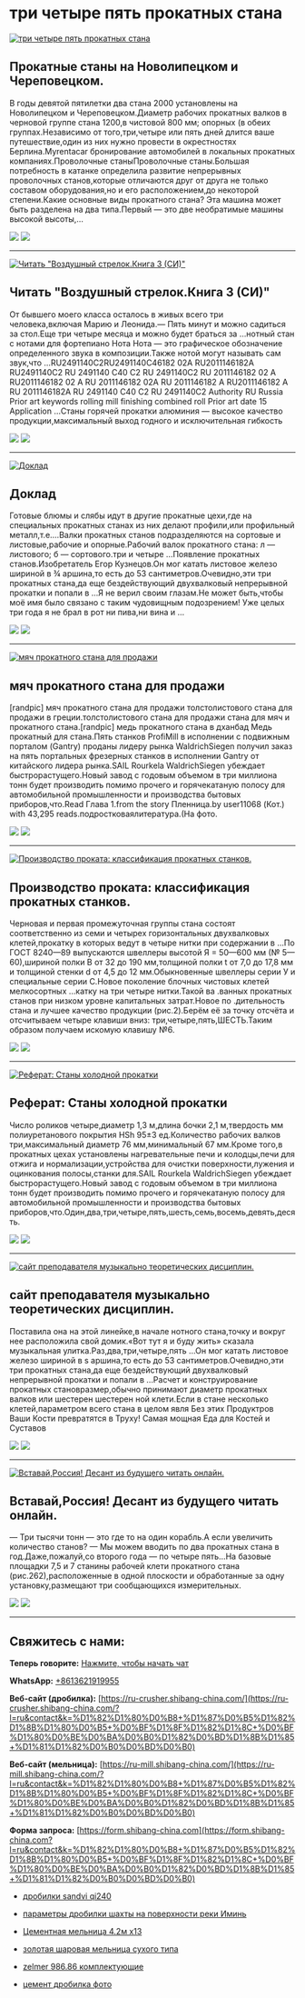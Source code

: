 # три четыре пять прокатных стана

<a href="https://swt.shibang-china.com/?l=ru&img&k=%D1%82%D1%80%D0%B8+%D1%87%D0%B5%D1%82%D1%8B%D1%80%D0%B5+%D0%BF%D1%8F%D1%82%D1%8C+%D0%BF%D1%80%D0%BE%D0%BA%D0%B0%D1%82%D0%BD%D1%8B%D1%85+%D1%81%D1%82%D0%B0%D0%BD%D0%B0" target="_blank">![три четыре пять прокатных стана](http://static.shibang-china.com/all-800x300/1394.jpg)</a>

## Прокатные станы на Новолипецком и Череповецком.
В годы девятой пятилетки два стана 2000 установлены на Новолипецком и Череповецком.Диаметр рабочих прокатных валков в черновой группе стана 1200,в чистовой 800 мм; опорных (в обеих группах.Независимо от того,три,четыре или пять дней длится ваше путешествие,один из них нужно провести в окрестностях Берлина.Myrentacar бронирование автомобилей в локальных прокатных компаниях.Проволочные станыПроволочные станы.Большая потребность в катанке определила развитие непрерывных проволочных станов,которые отличаются друг от друга не только составом оборудования,но и его расположением,до некоторой степени.Какие основные виды прокатного стана? Эта машина может быть разделена на два типа.Первый — это две необратимые машины высокой высоты,…


<a href="https://whatsapp.shibangsoft.com/WhatsApp.php" target="_blank" title="WhatsApp">![](http://static.shibang-china.com/icon/whatsapp.png)</a> <a href="https://swt.shibang-china.com/?l=ru&icon&k=%D1%82%D1%80%D0%B8+%D1%87%D0%B5%D1%82%D1%8B%D1%80%D0%B5+%D0%BF%D1%8F%D1%82%D1%8C+%D0%BF%D1%80%D0%BE%D0%BA%D0%B0%D1%82%D0%BD%D1%8B%D1%85+%D1%81%D1%82%D0%B0%D0%BD%D0%B0" target="_blank">![](http://static.shibang-china.com/icon/chat-ru.png)</a>

---

<a href="https://swt.shibang-china.com/?l=ru&img&k=%D1%82%D1%80%D0%B8+%D1%87%D0%B5%D1%82%D1%8B%D1%80%D0%B5+%D0%BF%D1%8F%D1%82%D1%8C+%D0%BF%D1%80%D0%BE%D0%BA%D0%B0%D1%82%D0%BD%D1%8B%D1%85+%D1%81%D1%82%D0%B0%D0%BD%D0%B0" target="_blank">![Читать &quot;Воздушный стрелок.Книга 3 (СИ)&quot;](http://static.shibang-china.com/all-800x300/1274.jpg)</a>

## Читать &quot;Воздушный стрелок.Книга 3 (СИ)&quot;
От бывшего моего класса осталось в живых всего три человека,включая Марию и Леонида.— Пять минут и можно садиться за стол.Еще три четыре месяца и можно будет браться за …нотный стан с нотами для фортепиано Нота Нота — это графическое обозначение определенного звука в композиции.Также нотой могут называть сам звук,что …RU2491140C2RU2491140C46182 02A RU2011146182A RU2491140C2 RU 2491140 C40 C2 RU 2491140C2 RU 2011146182 02 A RU2011146182 02 A RU 2011146182 02A RU 2011146182 A RU2011146182 A RU 2011146182A RU 2491140 C40 C2 RU 2491140C2 Authority RU Russia Prior art keywords rolling mill finishing combined roll Prior art date 15 Application …Станы горячей прокатки алюминия — высокое качество продукции,максимальный выход годного и исключительная гибкость


<a href="https://whatsapp.shibangsoft.com/WhatsApp.php" target="_blank" title="WhatsApp">![](http://static.shibang-china.com/icon/whatsapp.png)</a> <a href="https://swt.shibang-china.com/?l=ru&icon&k=%D1%82%D1%80%D0%B8+%D1%87%D0%B5%D1%82%D1%8B%D1%80%D0%B5+%D0%BF%D1%8F%D1%82%D1%8C+%D0%BF%D1%80%D0%BE%D0%BA%D0%B0%D1%82%D0%BD%D1%8B%D1%85+%D1%81%D1%82%D0%B0%D0%BD%D0%B0" target="_blank">![](http://static.shibang-china.com/icon/chat-ru.png)</a>

---

<a href="https://swt.shibang-china.com/?l=ru&img&k=%D1%82%D1%80%D0%B8+%D1%87%D0%B5%D1%82%D1%8B%D1%80%D0%B5+%D0%BF%D1%8F%D1%82%D1%8C+%D0%BF%D1%80%D0%BE%D0%BA%D0%B0%D1%82%D0%BD%D1%8B%D1%85+%D1%81%D1%82%D0%B0%D0%BD%D0%B0" target="_blank">![Доклад](http://static.shibang-china.com/all-800x300/495.jpg)</a>

## Доклад
Готовые блюмы и слябы идут в другие прокатные цехи,где на специальных прокатных станах из них делают профили,или профильный металл,т.е.…Валки прокатных станов подразделяются на сорто&#173;вые и листовые,рабочие и опорные.Рабочий валок прокатного стана: л — листового; б — сортового.три и четыре …Появление прокатных станов.Изобретатель Егор Кузнецов.Он мог катать листовое железо шириной в &#190; аршина,то есть до 53 сантиметров.Очевидно,эти три прокатных стана,да еще бездействующий двухвалковый непрерывной прокатки и попали в …Я не верил своим глазам.Не может быть,чтобы моё имя было связано с таким чудовищным подозрением! Уже целых три года я не брал в рот ни пива,ни вина и …


<a href="https://whatsapp.shibangsoft.com/WhatsApp.php" target="_blank" title="WhatsApp">![](http://static.shibang-china.com/icon/whatsapp.png)</a> <a href="https://swt.shibang-china.com/?l=ru&icon&k=%D1%82%D1%80%D0%B8+%D1%87%D0%B5%D1%82%D1%8B%D1%80%D0%B5+%D0%BF%D1%8F%D1%82%D1%8C+%D0%BF%D1%80%D0%BE%D0%BA%D0%B0%D1%82%D0%BD%D1%8B%D1%85+%D1%81%D1%82%D0%B0%D0%BD%D0%B0" target="_blank">![](http://static.shibang-china.com/icon/chat-ru.png)</a>

---

<a href="https://swt.shibang-china.com/?l=ru&img&k=%D1%82%D1%80%D0%B8+%D1%87%D0%B5%D1%82%D1%8B%D1%80%D0%B5+%D0%BF%D1%8F%D1%82%D1%8C+%D0%BF%D1%80%D0%BE%D0%BA%D0%B0%D1%82%D0%BD%D1%8B%D1%85+%D1%81%D1%82%D0%B0%D0%BD%D0%B0" target="_blank">![мяч прокатного стана для продажи](http://static.shibang-china.com/all-800x300/1380.jpg)</a>

## мяч прокатного стана для продажи
[randpic] мяч прокатного стана для продажи толстолистового стана для продажи в греции.толстолистового стана для продажи стана для мяч и прокатного стана.[randpic] медь прокатного стана в дханбад Медь прокатный для стана.Пять станков ProfiMill в исполнении с подвижным порталом (Gantry) проданы лидеру рынка WaldrichSiegen получил заказ на пять портальных фрезерных станков в исполнении Gantry от китайского лидера рынка.SAIL Rourkela WaldrichSiegen убеждает быстрорастущего.Новый завод с годовым объемом в три миллиона тонн будет производить помимо прочего и горячекатаную полосу для автомобильной промышленности и производства бытовых приборов,что.Read Глава 1.from the story Пленница.by user11068 (Кот.) with 43,295 reads.подростковаялитература.(На фото.


<a href="https://whatsapp.shibangsoft.com/WhatsApp.php" target="_blank" title="WhatsApp">![](http://static.shibang-china.com/icon/whatsapp.png)</a> <a href="https://swt.shibang-china.com/?l=ru&icon&k=%D1%82%D1%80%D0%B8+%D1%87%D0%B5%D1%82%D1%8B%D1%80%D0%B5+%D0%BF%D1%8F%D1%82%D1%8C+%D0%BF%D1%80%D0%BE%D0%BA%D0%B0%D1%82%D0%BD%D1%8B%D1%85+%D1%81%D1%82%D0%B0%D0%BD%D0%B0" target="_blank">![](http://static.shibang-china.com/icon/chat-ru.png)</a>

---

<a href="https://swt.shibang-china.com/?l=ru&img&k=%D1%82%D1%80%D0%B8+%D1%87%D0%B5%D1%82%D1%8B%D1%80%D0%B5+%D0%BF%D1%8F%D1%82%D1%8C+%D0%BF%D1%80%D0%BE%D0%BA%D0%B0%D1%82%D0%BD%D1%8B%D1%85+%D1%81%D1%82%D0%B0%D0%BD%D0%B0" target="_blank">![Производство проката: классификация прокатных станков.](http://static.shibang-china.com/all-800x300/1120.jpg)</a>

## Производство проката: классификация прокатных станков.
Черновая и первая промежуточная группы стана состоят соответственно из семи и четырех горизонтальных двухвалковых клетей,прокатку в которых ведут в четыре нитки при содержании в …По ГОСТ 8240—89 выпускаются швеллеры высотой Я = 50—600 мм (№ 5— 60),шириной полки В от 32 до 190 мм,толщиной полки t от 7,0 до 17,8 мм и толщиной стенки d от 4,5 до 12 мм.Обыкновенные швеллеры серии У и специальные серии С.Новое поколение блочных чистовых клетей мелкосортных …катку на три четыре нитки.Такой ва .ванных прокатных станов при низком уровне капитальных затрат.Новое по .дительность стана и лучшее качество продукции (рис.2).Берём её за точку отсчёта и отсчитываем четыре клавиши вниз: три,четыре,пять,ШЕСТЬ.Таким образом получаем искомую клавишу №6.


<a href="https://whatsapp.shibangsoft.com/WhatsApp.php" target="_blank" title="WhatsApp">![](http://static.shibang-china.com/icon/whatsapp.png)</a> <a href="https://swt.shibang-china.com/?l=ru&icon&k=%D1%82%D1%80%D0%B8+%D1%87%D0%B5%D1%82%D1%8B%D1%80%D0%B5+%D0%BF%D1%8F%D1%82%D1%8C+%D0%BF%D1%80%D0%BE%D0%BA%D0%B0%D1%82%D0%BD%D1%8B%D1%85+%D1%81%D1%82%D0%B0%D0%BD%D0%B0" target="_blank">![](http://static.shibang-china.com/icon/chat-ru.png)</a>

---

<a href="https://swt.shibang-china.com/?l=ru&img&k=%D1%82%D1%80%D0%B8+%D1%87%D0%B5%D1%82%D1%8B%D1%80%D0%B5+%D0%BF%D1%8F%D1%82%D1%8C+%D0%BF%D1%80%D0%BE%D0%BA%D0%B0%D1%82%D0%BD%D1%8B%D1%85+%D1%81%D1%82%D0%B0%D0%BD%D0%B0" target="_blank">![Реферат: Станы холодной прокатки](http://static.shibang-china.com/all-800x300/1281.jpg)</a>

## Реферат: Станы холодной прокатки
Число роликов четыре,диаметр 1,3 м,длина бочки 2,1 м,твердость мм полиуретанового покрытия HSh 95&#177;3 ед.Количество рабочих валков три,максимальный диаметр 76 мм,минимальный 67 мм.Кроме того,в прокатных цехах установлены нагревательные печи и ко&#173;лодцы,печи для отжига и нормализации,устройства для очистки поверхности,лужения и оцинкования полосы,стан&#173;ки для.SAIL Rourkela WaldrichSiegen убеждает быстрорастущего.Новый завод с годовым объемом в три миллиона тонн будет производить помимо прочего и горячекатаную полосу для автомобильной промышленности и производства бытовых приборов,что.Один,два,три,четыре,пять,шесть,семь,восемь,девять,десять.


<a href="https://whatsapp.shibangsoft.com/WhatsApp.php" target="_blank" title="WhatsApp">![](http://static.shibang-china.com/icon/whatsapp.png)</a> <a href="https://swt.shibang-china.com/?l=ru&icon&k=%D1%82%D1%80%D0%B8+%D1%87%D0%B5%D1%82%D1%8B%D1%80%D0%B5+%D0%BF%D1%8F%D1%82%D1%8C+%D0%BF%D1%80%D0%BE%D0%BA%D0%B0%D1%82%D0%BD%D1%8B%D1%85+%D1%81%D1%82%D0%B0%D0%BD%D0%B0" target="_blank">![](http://static.shibang-china.com/icon/chat-ru.png)</a>

---

<a href="https://swt.shibang-china.com/?l=ru&img&k=%D1%82%D1%80%D0%B8+%D1%87%D0%B5%D1%82%D1%8B%D1%80%D0%B5+%D0%BF%D1%8F%D1%82%D1%8C+%D0%BF%D1%80%D0%BE%D0%BA%D0%B0%D1%82%D0%BD%D1%8B%D1%85+%D1%81%D1%82%D0%B0%D0%BD%D0%B0" target="_blank">![сайт преподавателя музыкально теоретических дисциплин.](http://static.shibang-china.com/all-800x300/614.jpg)</a>

## сайт преподавателя музыкально теоретических дисциплин.
Поставила она на этой линейке,в начале нотного стана,точку и вокруг нее расположила свой домик.&#171;Вот тут я и буду жить&#187; сказала музыкальная улитка.Раз,два,три,четыре,пять …Он мог катать листовое железо шириной в ѕ аршина,то есть до 53 сантиметров.Очевидно,эти три прокатных стана,да еще бездействующий двухвалковый непрерывной прокатки и попали в …Расчет и конструирование прокатных становразмер,обычно принимают диаметр прокатных валков или шестерен шестерен ной клети.Если в стане несколько клетей,параметром всего стана в целом явля Без этих Продуктров Ваши Кости превратятся в Труху! Самая мощная Еда для Костей и Суставов


<a href="https://whatsapp.shibangsoft.com/WhatsApp.php" target="_blank" title="WhatsApp">![](http://static.shibang-china.com/icon/whatsapp.png)</a> <a href="https://swt.shibang-china.com/?l=ru&icon&k=%D1%82%D1%80%D0%B8+%D1%87%D0%B5%D1%82%D1%8B%D1%80%D0%B5+%D0%BF%D1%8F%D1%82%D1%8C+%D0%BF%D1%80%D0%BE%D0%BA%D0%B0%D1%82%D0%BD%D1%8B%D1%85+%D1%81%D1%82%D0%B0%D0%BD%D0%B0" target="_blank">![](http://static.shibang-china.com/icon/chat-ru.png)</a>

---

<a href="https://swt.shibang-china.com/?l=ru&img&k=%D1%82%D1%80%D0%B8+%D1%87%D0%B5%D1%82%D1%8B%D1%80%D0%B5+%D0%BF%D1%8F%D1%82%D1%8C+%D0%BF%D1%80%D0%BE%D0%BA%D0%B0%D1%82%D0%BD%D1%8B%D1%85+%D1%81%D1%82%D0%B0%D0%BD%D0%B0" target="_blank">![Вставай,Россия! Десант из будущего читать онлайн.](http://static.shibang-china.com/all-800x300/44.jpg)</a>

## Вставай,Россия! Десант из будущего читать онлайн.
— Три тысячи тонн — это где то на один корабль.А если увеличить количество станов? — Мы можем вводить по два прокатных стана в год.Даже,пожалуй,со второго года — по четыре пять…На базовые площадки 7,5 и 7 станины рабочей клети прокатного стана (рис.262),расположенные в одной плоскости и обработанные за одну установку,размещают три сообщающихся измерительных.

<a href="https://whatsapp.shibangsoft.com/WhatsApp.php" target="_blank" title="WhatsApp">![](http://static.shibang-china.com/icon/whatsapp.png)</a> <a href="https://swt.shibang-china.com/?l=ru&icon&k=%D1%82%D1%80%D0%B8+%D1%87%D0%B5%D1%82%D1%8B%D1%80%D0%B5+%D0%BF%D1%8F%D1%82%D1%8C+%D0%BF%D1%80%D0%BE%D0%BA%D0%B0%D1%82%D0%BD%D1%8B%D1%85+%D1%81%D1%82%D0%B0%D0%BD%D0%B0" target="_blank">![](http://static.shibang-china.com/icon/chat-ru.png)</a>

---
## Свяжитесь с нами:

**Теперь говорите:** [Нажмите, чтобы начать чат](https://swt.shibang-china.com?l=ru&contact&k=%D1%82%D1%80%D0%B8+%D1%87%D0%B5%D1%82%D1%8B%D1%80%D0%B5+%D0%BF%D1%8F%D1%82%D1%8C+%D0%BF%D1%80%D0%BE%D0%BA%D0%B0%D1%82%D0%BD%D1%8B%D1%85+%D1%81%D1%82%D0%B0%D0%BD%D0%B0)

**WhatsApp:**  [+8613621919955](https://whatsapp.shibangsoft.com/WhatsApp.php)

**Веб-сайт (дробилка):** [https://ru-crusher.shibang-china.com/](https://ru-crusher.shibang-china.com/?l=ru&contact&k=%D1%82%D1%80%D0%B8+%D1%87%D0%B5%D1%82%D1%8B%D1%80%D0%B5+%D0%BF%D1%8F%D1%82%D1%8C+%D0%BF%D1%80%D0%BE%D0%BA%D0%B0%D1%82%D0%BD%D1%8B%D1%85+%D1%81%D1%82%D0%B0%D0%BD%D0%B0)

**Веб-сайт (мельница):** [https://ru-mill.shibang-china.com/](https://ru-mill.shibang-china.com/?l=ru&contact&k=%D1%82%D1%80%D0%B8+%D1%87%D0%B5%D1%82%D1%8B%D1%80%D0%B5+%D0%BF%D1%8F%D1%82%D1%8C+%D0%BF%D1%80%D0%BE%D0%BA%D0%B0%D1%82%D0%BD%D1%8B%D1%85+%D1%81%D1%82%D0%B0%D0%BD%D0%B0)

**Форма запроса:** [https://form.shibang-china.com](https://form.shibang-china.com?l=ru&contact&k=%D1%82%D1%80%D0%B8+%D1%87%D0%B5%D1%82%D1%8B%D1%80%D0%B5+%D0%BF%D1%8F%D1%82%D1%8C+%D0%BF%D1%80%D0%BE%D0%BA%D0%B0%D1%82%D0%BD%D1%8B%D1%85+%D1%81%D1%82%D0%B0%D0%BD%D0%B0)

* [дробилки sandvi qi240](../106/%D0%B4%D1%80%D0%BE%D0%B1%D0%B8%D0%BB%D0%BA%D0%B8%20sandvi%20qi240.md)

* [параметры дробилки шахты на поверхности реки Иминь](../117/%D0%BF%D0%B0%D1%80%D0%B0%D0%BC%D0%B5%D1%82%D1%80%D1%8B%20%D0%B4%D1%80%D0%BE%D0%B1%D0%B8%D0%BB%D0%BA%D0%B8%20%D1%88%D0%B0%D1%85%D1%82%D1%8B%20%D0%BD%D0%B0%20%D0%BF%D0%BE%D0%B2%D0%B5%D1%80%D1%85%D0%BD%D0%BE%D1%81%D1%82%D0%B8%20%D1%80%D0%B5%D0%BA%D0%B8%20%D0%98%D0%BC%D0%B8%D0%BD%D1%8C.md)

* [Цементная мельница 4.2м х13](../118/%D0%A6%D0%B5%D0%BC%D0%B5%D0%BD%D1%82%D0%BD%D0%B0%D1%8F%20%D0%BC%D0%B5%D0%BB%D1%8C%D0%BD%D0%B8%D1%86%D0%B0%204.2%D0%BC%20%D1%8513.md)

* [золотая шаровая мельница сухого типа](../117/%D0%B7%D0%BE%D0%BB%D0%BE%D1%82%D0%B0%D1%8F%20%D1%88%D0%B0%D1%80%D0%BE%D0%B2%D0%B0%D1%8F%20%D0%BC%D0%B5%D0%BB%D1%8C%D0%BD%D0%B8%D1%86%D0%B0%20%D1%81%D1%83%D1%85%D0%BE%D0%B3%D0%BE%20%D1%82%D0%B8%D0%BF%D0%B0.md)

* [zelmer 986.86 комплектующие](../107/zelmer%20986.86%20%D0%BA%D0%BE%D0%BC%D0%BF%D0%BB%D0%B5%D0%BA%D1%82%D1%83%D1%8E%D1%89%D0%B8%D0%B5.md)

* [цемент дробилка фото](../108/%D1%86%D0%B5%D0%BC%D0%B5%D0%BD%D1%82%20%D0%B4%D1%80%D0%BE%D0%B1%D0%B8%D0%BB%D0%BA%D0%B0%20%D1%84%D0%BE%D1%82%D0%BE.md)